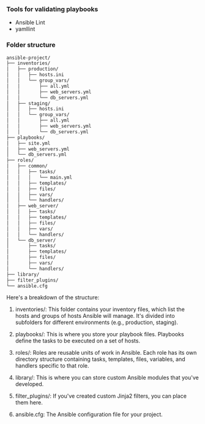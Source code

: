 

### Tools for validating playbooks
- Ansible Lint
- yamllint

### Folder structure

```txt
ansible-project/
├── inventories/
│   ├── production/
│   │   ├── hosts.ini
│   │   └── group_vars/
│   │       ├── all.yml
│   │       ├── web_servers.yml
│   │       └── db_servers.yml
│   ├── staging/
│   │   ├── hosts.ini
│   │   └── group_vars/
│   │       ├── all.yml
│   │       ├── web_servers.yml
│   │       └── db_servers.yml
├── playbooks/
│   ├── site.yml
│   ├── web_servers.yml
│   └── db_servers.yml
├── roles/
│   ├── common/
│   │   ├── tasks/
│   │   │   └── main.yml
│   │   ├── templates/
│   │   ├── files/
│   │   ├── vars/
│   │   └── handlers/
│   ├── web_server/
│   │   ├── tasks/
│   │   ├── templates/
│   │   ├── files/
│   │   ├── vars/
│   │   └── handlers/
│   └── db_server/
│       ├── tasks/
│       ├── templates/
│       ├── files/
│       ├── vars/
│       └── handlers/
├── library/
├── filter_plugins/
└── ansible.cfg
```
Here's a breakdown of the structure:

1. inventories/: This folder contains your inventory files, which list the hosts and groups of hosts Ansible will manage. It's divided into subfolders for different environments (e.g., production, staging).

2. playbooks/: This is where you store your playbook files. Playbooks define the tasks to be executed on a set of hosts.

3. roles/: Roles are reusable units of work in Ansible. Each role has its own directory structure containing tasks, templates, files, variables, and handlers specific to that role.

4. library/: This is where you can store custom Ansible modules that you've developed.

5. filter_plugins/: If you've created custom Jinja2 filters, you can place them here.

6. ansible.cfg: The Ansible configuration file for your project.